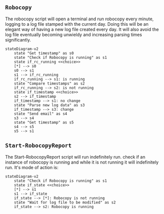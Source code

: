 ## `Robocopy`
The robocopy script will open a terminal and run robocopy every minute, logging to a log file stamped with the current day.
Doing this will be an elegant way of having a new log file created every day. 
It will also avoid the log file eventually becoming unwieldy and increasing parsing times significantly.

```mermaid
stateDiagram-v2
    state "Get timestamp" as s0
    state "Check if Robocopy is running" as s1
    state if_rc_running <<choice>>
    [*] --> s0
    s0 --> s1
    s1 --> if_rc_running
    if_rc_running --> s1: is running
    state "Compare timestamps" as s2
    if_rc_running --> s2: is not running
    state if_timestamp <<choice>>
    s2 --> if_timestamp
    if_timestamp --> s1: no change
    state "Parse new log data" as s3
    if_timestamp --> s3: change
    state "Send email" as s4
    s3 --> s4
    state "Get timestamp" as s5
    s4 --> s5
    s5 --> s1
```

## `Start-RobocopyReport`
The Start-RobocopyReport script will run indefinitely run.
check if an instance of robocopy is running and while it is not running it will indefinitely run.
It's mode of action is:
```mermaid
stateDiagram-v2
    state "Check if Robocopy is running" as s1
    state if_state <<choice>>
    [*] --> s1
    s1 --> if_state
    if_state --> [*]: Robocopy is not running
    state "Wait for log file to be modified" as s2
    if_state --> s2: Robocopy is running
```

